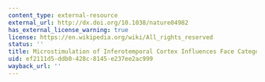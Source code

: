 ```yaml
---
content_type: external-resource
external_url: http://dx.doi.org/10.1038/nature04982
has_external_license_warning: true
license: https://en.wikipedia.org/wiki/All_rights_reserved
status: ''
title: Microstimulation of Inferotemporal Cortex Influences Face Categorization
uid: ef2111d5-ddb0-428c-8145-e237ee2ac999
wayback_url: ''
---
```

